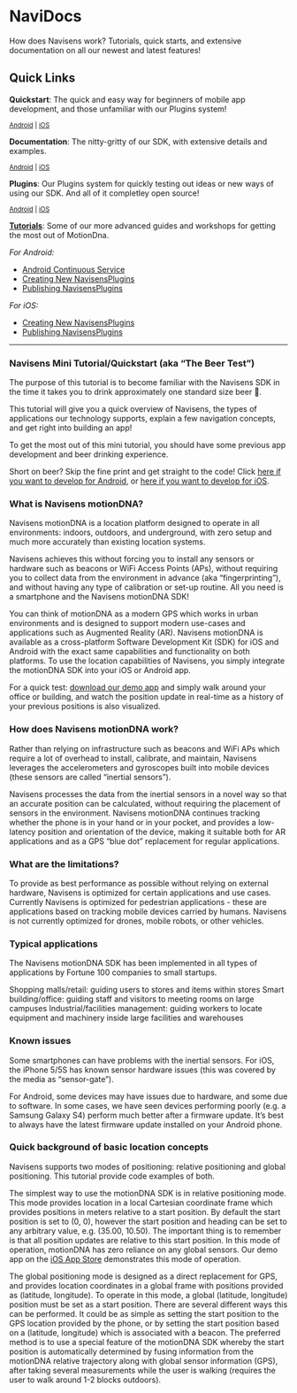 # NaviDocs
How does Navisens work? Tutorials, quick starts, and extensive documentation on all our newest and latest features!

## Quick Links

**Quickstart**: The quick and easy way for beginners of mobile app development, and those unfamiliar with our Plugins system!

<sup>[Android](/BEER.Android.md) | [iOS](/BEER.iOS.md)</sup>

**Documentation**: The nitty-gritty of our SDK, with extensive details and examples.

<sup>[Android](/API.Android.md) | [iOS](/API.iOS.md)</sup>

**Plugins**: Our Plugins system for quickly testing out ideas or new ways of using our SDK. And all of it completley open source!

<sup>[Android](https://github.com/navisens/Android-Plugin) | [iOS](https://github.com/navisens/iOS-Plugin)</sup>

[**Tutorials**](/Tutorials): Some of our more advanced guides and workshops for getting the most out of MotionDna.

*For Android:*
* [Android Continuous Service](/Tutorials/setting-up-continuous-service.Android.md)
* [Creating New NavisensPlugins](/Tutorials/creating-navisensplugins.Android.md)
* [Publishing NavisensPlugins](/Tutorials/publishing-navisensplugins.Android.md)

*For iOS:*
* [Creating New NavisensPlugins](/Tutorials/creating-navisensplugins.iOS.md)
* [Publishing NavisensPlugins](/Tutorials/publishing-navisensplugins.Android.md)

-----

### Navisens Mini Tutorial/Quickstart (aka “The Beer Test”)
The purpose of this tutorial is to become familiar with the Navisens SDK in the time it takes you to drink approximately one standard size beer 🍺.

This tutorial will give you a quick overview of Navisens, the types of applications our technology supports, explain a few navigation concepts, and get right into building an app!

To get the most out of this mini tutorial, you should have some previous app development and beer drinking experience.

Short on beer? Skip the fine print and get straight to the code! Click [here if you want to develop for Android](/BEER.Android.md), or [here if you want to develop for iOS](/BEER.iOS.md).

### What is Navisens motionDNA?
Navisens motionDNA is a location platform designed to operate in all environments: indoors, outdoors, and underground, with zero setup and much more accurately than existing location systems. 

Navisens achieves this without forcing you to install any sensors or hardware such as beacons or WiFi Access Points (APs), without requiring you to collect data from the environment in advance (aka “fingerprinting”), and without having any type of calibration or set-up routine. All you need is a smartphone and the Navisens motionDNA SDK!

You can think of motionDNA as a modern GPS which works in urban environments and is designed to support modern use-cases and applications such as Augmented Reality (AR). Navisens motionDNA is available as a cross-platform Software Development Kit (SDK) for iOS and Android with the exact same capabilities and functionality on both platforms. To use the location capabilities of Navisens, you simply integrate the motionDNA SDK into your iOS or Android app.

For a quick test: [download our demo app](https://itunes.apple.com/us/app/navisens-indoor-location/id1224813390) and simply walk around your office or building, and watch the position update in real-time as a history of your previous positions is also visualized.

### How does Navisens motionDNA work?
Rather than relying on infrastructure such as beacons and WiFi APs which require a lot of overhead to install, calibrate, and maintain, Navisens leverages the accelerometers and gyroscopes built into mobile devices (these sensors are called “inertial sensors”). 

Navisens processes the data from the inertial sensors in a novel way so that an accurate position can be calculated, without requiring the placement of sensors in the environment. Navisens motionDNA continues tracking whether the phone is in your hand or in your pocket, and provides a low-latency position and orientation of the device, making it suitable both for AR applications and as a GPS “blue dot” replacement for regular applications.

### What are the limitations?
To provide as best performance as possible without relying on external hardware, Navisens is optimized for certain applications and use cases. Currently Navisens is optimized for pedestrian applications - these are applications based on tracking mobile devices carried by humans. Navisens is not currently optimized for drones, mobile robots, or other vehicles.

### Typical applications
The Navisens motionDNA SDK has been implemented in all types of applications by Fortune 100 companies to small startups. 

Shopping malls/retail: guiding users to stores and items within stores
Smart building/office: guiding staff and visitors to meeting rooms on large campuses
Industrial/facilities management: guiding workers to locate equipment and machinery inside large facilities and warehouses

### Known issues
Some smartphones can have problems with the inertial sensors. For iOS, the iPhone 5/5S has known sensor hardware issues (this was covered by the media as “sensor-gate”).

For Android, some devices may have issues due to hardware, and some due to software. In some cases, we have seen devices performing poorly (e.g. a Samsung Galaxy S4) perform much better after a firmware update. It’s best to always have the latest firmware update installed on your Android phone.

### Quick background of basic location concepts
Navisens supports two modes of positioning: relative positioning and global positioning. This tutorial provide code examples of both.

The simplest way to use the motionDNA SDK is in relative positioning mode. This mode provides location in a local Cartesian coordinate frame which provides positions in meters relative to a start position. By default the start position is set to (0, 0), however the start position and heading can be set to any arbitrary value, e.g. (35.00, 10.50). The important thing is to remember is that all position updates are relative to this start position. In this mode of operation, motionDNA has zero reliance on any global sensors. Our demo app on the [iOS App Store](https://itunes.apple.com/us/app/navisens-indoor-location/id1224813390) demonstrates this mode of operation.

The global positioning mode is designed as a direct replacement for GPS, and provides location coordinates in a global frame with positions provided as (latitude, longitude). To operate in this mode, a global (latitude, longitude) position must be set as a start position. There are several different ways this can be performed. It could be as simple as setting the start position to the GPS location provided by the phone, or by setting the start position based on a (latitude, longitude) which is associated with a beacon. The preferred method is to use a special feature of the motionDNA SDK whereby the start position is automatically determined by fusing information from the motionDNA relative trajectory along with global sensor information (GPS), after taking several measurements while the user is walking (requires the user to walk around 1-2 blocks outdoors). 

